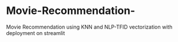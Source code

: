 # Movie-Recommendation-
Movie Recommendation using KNN and NLP-TFID vectorization with deployment on streamlit
